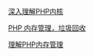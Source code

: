 [深入理解PHP内核](http://www.kancloud.cn/kancloud/php-internals)

[PHP 内存管理，垃圾回收](http://www.jianshu.com/p/63a381a7f70c)

[理解PHP内存管理](http://mars.run/2016/01/Understanding-PHP-memory-management/)
